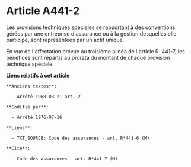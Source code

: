 # Article A441-2

Les provisions techniques spéciales se rapportant à des conventions gérées par une entreprise d'assurance ou à la gestion
desquelles elle participe, sont représentées par un actif unique.

En vue de l'affectation prévue au troisième alinéa de l'article R. 441-7, les bénéfices sont répartis au prorata du montant
de chaque provision technique spéciale.

**Liens relatifs à cet article**

	**Anciens textes**:

	  - Arrêté 1968-08-21 art. 2

	**Codifié par**:

	  - Arrêté 1976-07-16

	**Liens**:

	  - TXT_SOURCE: Code des assurances - art. R*441-6 (M)

	**Cite**:

	  - Code des assurances - art. R*441-7 (M)

